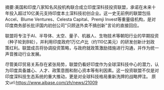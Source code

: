 摘要:美国和印度八家知名风投机构联合成立印度深科技投资联盟，承诺在未来十年投入超过10亿美元支持印度本土深科技初创企业。这一史无前例的联盟包括Accel、Blume Ventures、Celesta Capital、Premji Invest等重量级机构，是对印度商务部长批评国内初创公司"只顾送外卖不搞创新"言论的直接回应。

联盟将专注于AI、半导体、太空、量子、机器人、生物技术等朝阳行业的早期投资（种子轮到B轮），并利用印度政府1万亿卢比（约110亿美元）的研发创新计划政策红利。联盟成员将协调投资策略，与政府就政策激励措施进行沟通，并作为统一声音推动行业发展。

尽管美印贸易关系存在紧张局势，联盟仍看好印度作为全球深科技中心的潜力，认为印度具备雄心、人才、政策意图和耐心资本等有利因素。这一投资联盟不仅是对印度深科技生态系统的重大推动，更是对全球科技格局重新洗牌的战略押注。
原文url:https://www.aibase.com/zh/news/21009
